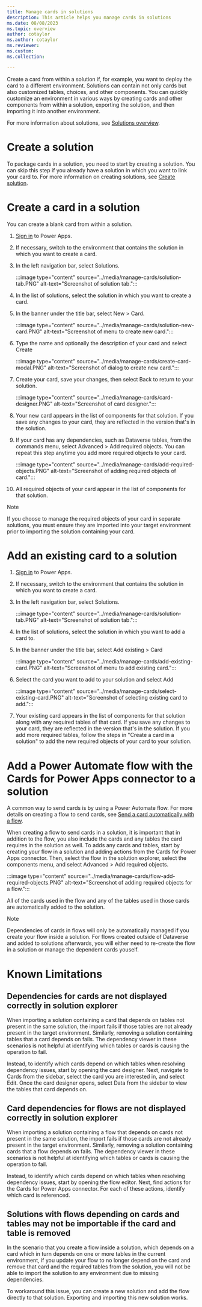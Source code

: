 ```yaml
---
title: Manage cards in solutions
description: This article helps you manage cards in solutions
ms.date: 08/08/2023
ms.topic: overview
author: cotaylor
ms.author: cotaylor
ms.reviewer: 
ms.custom: 
ms.collection: 

---
```


Create a card from within a solution if, for example, you want to deploy the card to a different environment. Solutions can contain not only cards but also customized tables, choices, and other components. You can quickly customize an environment in various ways by creating cards and other components from within a solution, exporting the solution, and then importing it into another environment.

For more information about solutions, see [Solutions overview](https://learn.microsoft.com/en-us/power-apps/maker/data-platform/solutions-overview).

# Create a solution

To package cards in a solution, you need to start by creating a solution. You can skip this step if you already have a solution in which you want to link your card to. For more information on creating solutions, see [Create solution](https://learn.microsoft.com/en-us/power-apps/maker/data-platform/create-solution).

# Create a card in a solution

You can create a blank card from within a solution.

1. [Sign in](https://make.powerapps.com/?utm_source=padocs&utm_medium=linkinadoc&utm_campaign=referralsfromdoc) to Power Apps.
1. If necessary, switch to the environment that contains the solution in which you want to create a card.
1. In the left navigation bar, select Solutions.

    :::image type="content" source="../media/manage-cards/solution-tab.PNG" alt-text="Screenshot of solution tab.":::

1. In the list of solutions, select the solution in which you want to create a card.
1. In the banner under the title bar, select New > Card.

    :::image type="content" source="../media/manage-cards/solution-new-card.PNG" alt-text="Screenshot of menu to create new card.":::

1. Type the name and optionally the description of your card and select Create

    :::image type="content" source="../media/manage-cards/create-card-modal.PNG" alt-text="Screenshot of dialog to create new card.":::

1. Create your card, save your changes, then select Back to return to your solution.

    :::image type="content" source="../media/manage-cards/card-designer.PNG" alt-text="Screenshot of card designer.":::

1. Your new card appears in the list of components for that solution. If you save any changes to your card, they are reflected in the version that's in the solution.
1. If your card has any dependencies, such as Dataverse tables, from the commands menu, select Advanced > Add required objects. You can repeat this step anytime you add more required objects to your card.

    :::image type="content" source="../media/manage-cards/add-required-objects.PNG" alt-text="Screenshot of adding required objects of card.":::

1. All required objects of your card appear in the list of components for that solution.

> [!NOTE]
> If you choose to manage the required objects of your card in separate solutions, you must ensure they are imported into your target environment prior to importing the solution containing your card.

# Add an existing card to a solution

1. [Sign in](https://make.powerapps.com/?utm_source=padocs&utm_medium=linkinadoc&utm_campaign=referralsfromdoc) to Power Apps.
1. If necessary, switch to the environment that contains the solution in which you want to create a card.
1. In the left navigation bar, select Solutions.

    :::image type="content" source="../media/manage-cards/solution-tab.PNG" alt-text="Screenshot of solution tab.":::

1. In the list of solutions, select the solution in which you want to add a card to.
1. In the banner under the title bar, select Add existing > Card

    :::image type="content" source="../media/manage-cards/add-existing-card.PNG" alt-text="Screenshot of menu to add existing card.":::

1. Select the card you want to add to your solution and select Add

    :::image type="content" source="../media/manage-cards/select-existing-card.PNG" alt-text="Screenshot of selecting existing card to add.":::

1. Your existing card appears in the list of components for that solution along with any required tables of that card. If you save any changes to your card, they are reflected in the version that's in the solution. If you add more required tables, follow the steps in "Create a card in a solution" to add the new required objects of your card to your solution.

# Add a Power Automate flow with the Cards for Power Apps connector to a solution

A common way to send cards is by using a Power Automate flow. For more details on creating a flow to send cards, see [Send a card automatically with a flow](https://learn.microsoft.com/en-us/power-apps/cards/send-a-card/send-card-with-flow).

When creating a flow to send cards in a solution, it is important that in addition to the flow, you also include the cards and any tables the card requires in the solution as well. To adds any cards and tables, start by creating your flow in a solution and adding actions from the Cards for Power Apps connector. Then, select the flow in the solution explorer, select the components menu, and select Advanced > Add required objects.
 
:::image type="content" source="../media/manage-cards/flow-add-required-objects.PNG" alt-text="Screenshot of adding required objects for a flow.":::

All of the cards used in the flow and any of the tables used in those cards are automatically added to the solution.

> [!NOTE]
> Dependencies of cards in flows will only be automatically managed if you create your flow inside a solution. For flows created outside of Dataverse and added to solutions afterwards, you will either need to re-create the flow in a solution or manage the dependent cards youself.

# Known Limitations

## Dependencies for cards are not displayed correctly in solution explorer

When importing a solution containing a card that depends on tables not present in the same solution, the import fails if those tables are not already present in the target environment. Similarly, removing a solution containing tables that a card depends on fails. The dependency viewer in these scenarios is not helpful at identifying which tables or cards is causing the operation to fail.

Instead, to identify which cards depend on which tables when resolving dependency issues, start by opening the card designer. Next, navigate to Cards from the sidebar, select the card you are interested in, and select Edit. Once the card designer opens, select Data from the sidebar to view the tables that card depends on.

## Card dependencies for flows are not displayed correctly in solution explorer

When importing a solution containing a flow that depends on cards not present in the same solution, the import fails if those cards are not already present in the target environment. Similarly, removing a solution containing cards that a flow depends on fails. The dependency viewer in these scenarios is not helpful at identifying which tables or cards is causing the operation to fail.

Instead, to identify which cards depend on which tables when resolving dependency issues, start by opening the flow editor. Next, find actions for the Cards for Power Apps connector. For each of these actions, identify which card is referenced.

## Solutions with flows depending on cards and tables may not be importable if the card and table is removed

In the scenario that you create a flow inside a solution, which depends on a card which in turn depends on one or more tables in the current environment, if you update your flow to no longer depend on the card and remove that card and the required tables from the solution, you will not be able to import the solution to any environment due to missing dependencies.

To workaround this issue, you can create a new solution and add the flow directly to that solution. Exporting and importing this new solution works.